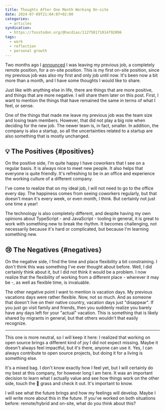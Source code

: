 ```yaml
---
title: Thoughts After One Month Working On-site
date: 2024-07-09T21:04:07+02:00
categories:
  - articles
syndication:
  - https://fosstodon.org/@hacdias/112758171014792096
tags:
  - work
  - reflection
  - personal growth
---
```


Two months ago I [announced](/2024/05/06/leaving-the-interplanetary-journey/) I was leaving my previous job, a completely remote position, for a on-site position. This is my first on-site position, since my previous job was also my first and only job until now. It's been now a bit more than a month, and I have some thoughts I would like to share.

<!--more-->

Just like with anything else in life, there are things that are more positive, and things that are more negative. I will share them later on this post. First, I want to mention the things that have remained the same in terms of what I feel, or sense.

One of the things that made me leave my previous job was the team size and losing team members. However, that did not play a big role when deciding for the new job. The newer team is, in fact, smaller. In addition, the company is also a startup, so all the uncertainties related to a startup are also something that is mostly unchanged.

## 💡 The Positives {#positives}

On the positive side, I'm quite happy I have coworkers that I see on a regular basis. It is always nice to meet new people. It also helps that everyone is quite friendly. It's refreshing to be in an office and experience the working culture of a different company.

I've come to realize that on my ideal job, I will not need to go to the office every day. The happiness comes from seeing coworkers regularly, but that doesn't mean it's every week, or even month, I think. But certainly not just one time a year!

The technology is also completely different, and despite having my own opinions about TypeScript - and JavaScript - tooling in general, it is great to work with something new to break the rhythm. It becomes challenging, not necessarily because it's hard or complicated, but because I'm learning something new.

## 😢 The Negatives {#negatives}

On the negative side, I find the time and place flexibility a bit constraining. I don't think this was something I've ever thought about before. Well, I did certainly think about it, but I did not think it would be a problem. I now realize that the flexibility of working from a different place - wherever it may be -, as well as flexible time, is invaluable.

The other negative point I want to mention is vacation days. My previous vacations days were rather flexible. Now, not so much. And as someone that doesn't live on their native country, vacation days just "disappear". If you just go visit family and friends, then you suddenly realize you barely have any days left for your "actual" vacation. This is something that is likely shared by migrants in general, but that others wouldn't that easily recognize.

---

This one is more neutral, so I will keep it here: I realized that working on open source brings a different kind of joy I did not expect missing. Maybe it doesn't always feel impactful, but it's there, anyone can use it. Yes, I can always contribute to open source projects, but doing it for a living is something else.

It's a mixed bag. I don't know exactly how I feel yet, but I will certainly do my best at this company, for however long I am here. It was an important decision to learn what I actually value and see how things work on the other side, touch the 🌱 grass and check it out. It's important to know.

I will see what the future brings and how my feelings will develop. Maybe I will write more about this in the future. If you've worked on both situations before: remote/hybrid and on-site, what do you think about this?
